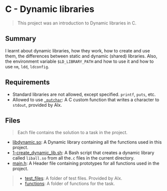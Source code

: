 # C - Dynamic libraries

> This project was an introduction to Dynamic libraries in C.

## Summary

I learnt about dynamic libraries, how they work, how to create and use them, the differences between static and dynamic (shared) libraries. Also, the environment variable `$LD_LIBRARY_PATH` and how to use it and how to use `nm`, `ldd`, `ldconfig`.

## Requirements

- Standard libraries are not allowed, except specified. `printf`, `puts`, etc.
- Allowed to use [`_putchar`](https://github.com/alx-tools/_putchar.c/blob/master/_putchar.c): A
C custom function that writes a character to `stdout`, provided by Alx.

## Files

> Each file contains the solution to a task in the project.

- [libdynamic.so](https://github.com/Ebube-Ochemba/alx-low_level_programming/blob/master/0x18-dynamic_libraries/libdynamic.so): A Dynamic library containing all the functions used in this project.
- [1-create_dynamic_lib.sh](): A Bash script that creates a dynamic library called `liball.so` from all the`.c` files in the current directory.
- [main.h](https://github.com/Ebube-Ochemba/alx-low_level_programming/blob/master/0x18-dynamic_libraries/main.h): A Header file containing prototypes for all functions used in the project.

> - [test_files](https://github.com/Ebube-Ochemba/alx-low_level_programming/tree/master/0x18-dynamic_libraries/test_files): A folder of test files. Provided by Alx.
> - [functions](https://github.com/Ebube-Ochemba/alx-low_level_programming/tree/master/0x18-dynamic_libraries/functions): A folder of functions for the task.
